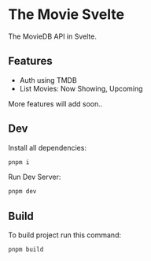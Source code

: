 # The Movie Svelte

The MovieDB API in Svelte.

## Features

- Auth using TMDB
- List Movies: Now Showing, Upcoming

More features will add soon..

## Dev

Install all dependencies:

```bash
pnpm i
```

Run Dev Server:

```bash
pnpm dev
```

## Build

To build project run this command:

```bash
pnpm build
```